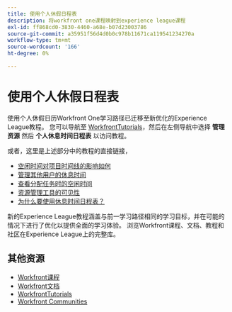 ```yaml
---
title: 使用个人休假日程表
description: 将workfront one课程映射到experience league课程
exl-id: ff868cd0-3830-4460-a68e-b07d23003786
source-git-commit: a35951f56d4d0b0c978b11671ca119541234270a
workflow-type: tm+mt
source-wordcount: '166'
ht-degree: 0%

---
```


# 使用个人休假日程表

使用个人休假日历Workfront One学习路径已迁移至新优化的Experience League教程。  您可以导航至 [WorkfrontTutorials](https://experienceleague.adobe.com/docs/workfront-learn/tutorials-workfront/home.html)，然后在左侧导航中选择 **管理资源** 然后 **个人休息时间日程表** 以访问教程。

或者，这里是上述部分中的教程的直接链接，

* [空闲时间对项目时间线的影响如何](https://experienceleague.adobe.com/docs/workfront-learn/tutorials-workfront/manage-resources/personal-time-off-calendar/how-time-off-affects-project-timelines.html)
* [管理其他用户的休息时间](https://experienceleague.adobe.com/docs/workfront-learn/tutorials-workfront/manage-resources/personal-time-off-calendar/manage-other-users-time-off.html)
* [查看分配任务时的空闲时间](https://experienceleague.adobe.com/docs/workfront-learn/tutorials-workfront/manage-resources/personal-time-off-calendar/see-time-off-when-assigning-tasks.html)
* [资源管理工具的可见性](https://experienceleague.adobe.com/docs/workfront-learn/tutorials-workfront/manage-resources/personal-time-off-calendar/visibility-in-resource-management-tools.html)
* [为什么要使用休息时间日程表？](https://experienceleague.adobe.com/docs/workfront-learn/tutorials-workfront/manage-resources/personal-time-off-calendar/why-use-time-off-calendar.html?lang=en)

新的Experience League教程涵盖与前一学习路径相同的学习目标，并在可能的情况下进行了优化以提供全面的学习体验。  浏览Workfront课程、文档、教程和社区在Experience League上的完整库。

## 其他资源

* [Workfront课程](https://experienceleague.adobe.com/?lang=en&amp;Solution=Workfront#courses)
* [Workfront文档](https://experienceleague.adobe.com/docs/workfront.html)
* [WorkfrontTutorials](https://experienceleague.adobe.com/docs/workfront-learn/tutorials-workfront/home.html)
* [Workfront Communities](https://experienceleaguecommunities.adobe.com/t5/workfront/ct-p/workfront)
